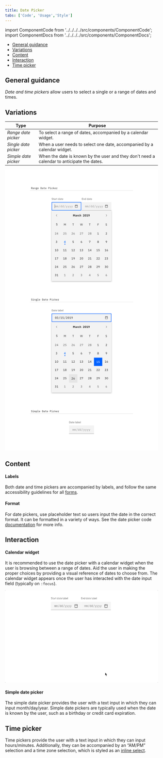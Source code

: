 ```yaml
---
title: Date Picker
tabs: ['Code', 'Usage','Style']
---
```


import ComponentCode from '../../../../src/components/ComponentCode';
import ComponentDocs from '../../../../src/components/ComponentDocs';


<AnchorLinks>
<ul>
    <li><a data-scroll href="#general-guidance">General guidance</a></li>
    <li><a data-scroll href="#variations">Variations</a></li>
    <li><a data-scroll href="#content">Content</a></li>
    <li><a data-scroll href="#interaction">Interaction</a></li>
    <li><a data-scroll href="#time-picker">Time picker</a></li>
</ul>
</AnchorLinks>

## General guidance

_Date and time pickers_ allow users to select a single or a range of dates and times.

## Variations

| Type               | Purpose                                                                                     |
| ------------------ | ------------------------------------------------------------------------------------------- |
| _Range date picker_  | To select a range of dates, accompanied by a calendar widget.                               |
| _Single date picker_ | When a user needs to select one date, accompanied by a calendar widget.                     |
| _Simple date picker_ | When the date is known by the user and they don't need a calendar to anticipate the dates. |


<ImageComponent cols="8" caption="Types of date pickers">

![range, single, and simple date pickers](images/date-picker-usage-1.png)

</ImageComponent>


## Content

#### Labels
Both date and time pickers are accompanied by labels, and follow the same accessibility guidelines for all [forms](/components/form).

#### Format
For date pickers, use placeholder text so users input the date in the correct format. It can be formatted in a variety of ways. See the date picker code [documentation](https://github.com/ibm/carbon-components/tree/master/src/components/date-picker) for more info.

## Interaction

#### Calendar widget

It is recommended to use the date picker with a calendar widget when the user is browsing between a range of dates. Aid the user in making the proper choices by providing a visual reference of dates to choose from. The calendar widget appears once the user has interacted with the date input field (typically on `:focus`).

<ImageComponent cols="8" caption="Selecting dates from the range date picker">

![example of date picker](images/date-picker-usage-animation-1.gif)

</ImageComponent>

#### Simple date picker

The simple date picker provides the user with a text input in which they can input month/day/year. Simple date pickers are typically used when the date is known by the user, such as a birthday or credit card expiration.

## Time picker

Time pickers provide the user with a text input in which they can input hours/minutes. Additionally, they can be accompanied by an “AM/PM” selection and a time zone selection, which is styled as an [inline select](/components/select).
